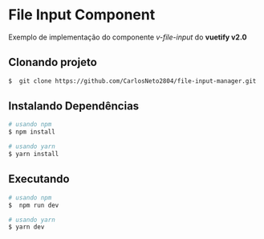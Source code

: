 # File Input Component

Exemplo de implementação do componente *v-file-input* do **vuetify v2.0**

## Clonando projeto
```bash
$  git clone https://github.com/CarlosNeto2804/file-input-manager.git
```
## Instalando Dependências
```bash
# usando npm
$ npm install
```
```bash
# usando yarn
$ yarn install
```
## Executando
```bash
# usando npm
$  npm run dev
```
```bash
# usando yarn
$ yarn dev
```


